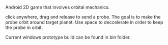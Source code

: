 Android 2D game that involves orbital mechanics.

click anywhere, drag and release to send a probe. The goal is to make the probe orbit around target planet. Use space to deccelerate in order to keep the probe in orbit.

Current windows prototype build can be found in bin folder.